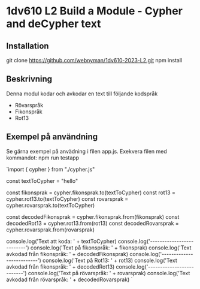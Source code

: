 # 1dv610 L2 Build a Module - Cypher and deCypher text

## Installation
git clone https://github.com/webnyman/1dv610-2023-L2.git
npm install

## Beskrivning
Denna modul kodar och avkodar en text till följande kodspråk
- Rövarspråk
- Fikonspråk
- Rot13

## Exempel på användning
Se gärna exempel på anvädning i filen app.js.
Exekvera filen med kommandot: npm run testapp

`import { cypher } from "./cypher.js"

const textToCypher = "hello"

const fikonsprak = cypher.fikonsprak.to(textToCypher)
const rot13 = cypher.rot13.to(textToCypher)
const rovarsprak = cypher.rovarsprak.to(textToCypher)

const decodedFikonsprak = cypher.fikonsprak.from(fikonsprak)
const decodedRot13 = cypher.rot13.from(rot13)
const decodedRovarsprak = cypher.rovarsprak.from(rovarsprak)

console.log('Text att koda: ' + textToCypher)
console.log('--------------------------')
console.log('Text på fikonspråk: ' + fikonsprak)
console.log('Text avkodad från fikonspråk: ' + decodedFikonsprak)
console.log('--------------------------')
console.log('Text på Rot13: ' + rot13)
console.log('Text avkodad från fikonspråk: ' + decodedRot13)
console.log('--------------------------')
console.log('Text på rövarspråk: ' + rovarsprak)
console.log('Text avkodad från rövarspråk: ' + decodedRovarsprak)
`

